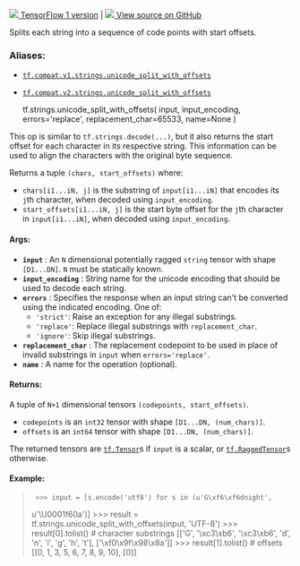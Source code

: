 [ ![](https://tensorflow.google.cn/images/tf_logo_32px.png) TensorFlow 1
version](/versions/r1.15/api_docs/python/tf/strings/unicode_split_with_offsets)
|  [ ![](https://tensorflow.google.cn/images/GitHub-Mark-32px.png) View source
on GitHub
](https://github.com/tensorflow/tensorflow/blob/r2.0/tensorflow/python/ops/ragged/ragged_string_ops.py#L334-L396)  
  
  
Splits each string into a sequence of code points with start offsets.

### Aliases:

  * [`tf.compat.v1.strings.unicode_split_with_offsets`](/api_docs/python/tf/strings/unicode_split_with_offsets)
  * [`tf.compat.v2.strings.unicode_split_with_offsets`](/api_docs/python/tf/strings/unicode_split_with_offsets)

    
    
    tf.strings.unicode_split_with_offsets(
        input,
        input_encoding,
        errors='replace',
        replacement_char=65533,
        name=None
    )
    

This op is similar to `tf.strings.decode(...)`, but it also returns the start
offset for each character in its respective string. This information can be
used to align the characters with the original byte sequence.

Returns a tuple `(chars, start_offsets)` where:

  * `chars[i1...iN, j]` is the substring of `input[i1...iN]` that encodes its `j`th character, when decoded using `input_encoding`.
  * `start_offsets[i1...iN, j]` is the start byte offset for the `j`th character in `input[i1...iN]`, when decoded using `input_encoding`.

#### Args:

  * **`input`** : An `N` dimensional potentially ragged `string` tensor with shape `[D1...DN]`. `N` must be statically known.
  * **`input_encoding`** : String name for the unicode encoding that should be used to decode each string.
  * **`errors`** : Specifies the response when an input string can't be converted using the indicated encoding. One of: 
    * `'strict'`: Raise an exception for any illegal substrings.
    * `'replace'`: Replace illegal substrings with `replacement_char`.
    * `'ignore'`: Skip illegal substrings.
  * **`replacement_char`** : The replacement codepoint to be used in place of invalid substrings in `input` when `errors='replace'`.
  * **`name`** : A name for the operation (optional).

#### Returns:

A tuple of `N+1` dimensional tensors `(codepoints, start_offsets)`.

  * `codepoints` is an `int32` tensor with shape `[D1...DN, (num_chars)]`.
  * `offsets` is an `int64` tensor with shape `[D1...DN, (num_chars)]`.

The returned tensors are
[`tf.Tensor`](https://tensorflow.google.cn/api_docs/python/tf/Tensor)s if
`input` is a scalar, or
[`tf.RaggedTensor`](https://tensorflow.google.cn/api_docs/python/tf/RaggedTensor)s
otherwise.

#### Example:

>
>      >>> input = [s.encode('utf8') for s in (u'G\xf6\xf6dnight',
> u'\U0001f60a')]
>      >>> result = tf.strings.unicode_split_with_offsets(input, 'UTF-8')
>      >>> result[0].tolist()  # character substrings
>      [['G', '\xc3\xb6', '\xc3\xb6', 'd', 'n', 'i', 'g', 'h', 't'],
>       ['\xf0\x9f\x98\x8a']]
>      >>> result[1].tolist()  # offsets
>     [[0, 1, 3, 5, 6, 7, 8, 9, 10], [0]]
>  

